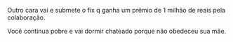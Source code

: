 Outro cara vai e submete o fix q ganha um prêmio de 1 milhão de reais pela colaboração.

Você continua pobre e vai dormir chateado porque não obedeceu sua mãe.

